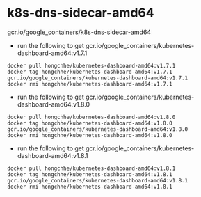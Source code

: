 # k8s-dns-sidecar-amd64
gcr.io/google_containers/k8s-dns-sidecar-amd64

* run the following to get gcr.io/google_containers/kubernetes-dashboard-amd64:v1.7.1
```
docker pull hongchhe/kubernetes-dashboard-amd64:v1.7.1
docker tag hongchhe/kubernetes-dashboard-amd64:v1.7.1 gcr.io/google_containers/kubernetes-dashboard-amd64:v1.7.1
docker rmi hongchhe/kubernetes-dashboard-amd64:v1.7.1
```

* run the following to get gcr.io/google_containers/kubernetes-dashboard-amd64:v1.8.0
```
docker pull hongchhe/kubernetes-dashboard-amd64:v1.8.0
docker tag hongchhe/kubernetes-dashboard-amd64:v1.8.0 gcr.io/google_containers/kubernetes-dashboard-amd64:v1.8.0
docker rmi hongchhe/kubernetes-dashboard-amd64:v1.8.0
```

* run the following to get gcr.io/google_containers/kubernetes-dashboard-amd64:v1.8.1
```
docker pull hongchhe/kubernetes-dashboard-amd64:v1.8.1
docker tag hongchhe/kubernetes-dashboard-amd64:v1.8.1 gcr.io/google_containers/kubernetes-dashboard-amd64:v1.8.1
docker rmi hongchhe/kubernetes-dashboard-amd64:v1.8.1
```